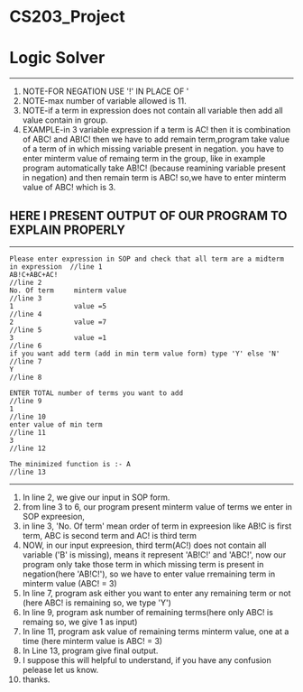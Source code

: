 # CS203_Project
# Logic Solver
---
1. NOTE-FOR NEGATION USE '!' IN PLACE OF '
2. NOTE-max number of variable allowed is 11.
3. NOTE-if a term in expression does not contain all variable then add all value contain in group.
4. EXAMPLE-in 3 variable expression if a term is AC! then it is combination of ABC! and AB!C! then we have to add remain term,program take value of a term of in which missing 
   variable present in negation. you have to enter minterm value of remaing term in the group, like in example program automatically take AB!C! (because reamining variable 
   present in negation) and then remain term is ABC! so,we have to enter minterm value of ABC! which is 3.

HERE I PRESENT OUTPUT OF OUR PROGRAM TO EXPLAIN PROPERLY
---
---
```
Please enter expression in SOP and check that all term are a midterm in expression  //line 1
AB!C+ABC+AC!                                                                        //line 2
No. Of term     minterm value                                                       //line 3
1               value =5                                                            //line 4
2               value =7                                                            //line 5
3               value =1                                                            //line 6
if you want add term (add in min term value form) type 'Y' else 'N'                 //line 7
Y                                                                                   //line 8

ENTER TOTAL number of terms you want to add                                         //line 9                                   
1                                                                                   //line 10
enter value of min term                                                             //line 11
3                                                                                   //line 12

The minimized function is :- A                                                      //line 13
```
---
1. In line 2, we give our input in SOP form.
2. from line 3 to 6, our program present minterm value of terms we enter in SOP expreesion, 
3. in line 3, 'No. Of term' mean order of term in expreesion like AB!C is first term, ABC is second term and AC! is third term
4. NOW, in our input expreesion, third term(AC!) does not contain all variable ('B' is missing), means it represent 'AB!C!' and 'ABC!', now our program only take those term 
    in which missing term is present in negation(here 'AB!C!'), so we have to enter value rremaining term in minterm value (ABC! = 3)
5. In line 7, program ask either you want to enter any remaining term or not (here ABC! is remaining so, we type 'Y')
6. In line 9, program ask number of remaining terms(here only ABC! is remaing so, we give 1 as input)
7. In line 11, program ask value of remaining terms minterm value, one at a time (here minterm value is ABC! = 3)
8. In Line 13, program give final output.
9. I suppose this will helpful to understand, if you have any confusion pelease let us know.
10. thanks.
